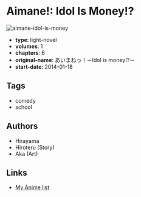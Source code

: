 # Aimane!: Idol Is Money!?

![aimane-idol-is-money](https://cdn.myanimelist.net/images/manga/3/164057.jpg)

-   **type**: light-novel
-   **volumes**: 1
-   **chapters**: 6
-   **original-name**: あいまねっ！－Idol is money!?－
-   **start-date**: 2014-01-18

## Tags

-   comedy
-   school

## Authors

-   Hirayama
-   Hiroteru (Story)
-   Aka (Art)

## Links

-   [My Anime list](https://myanimelist.net/manga/80121/Aimane__Idol_Is_Money)

